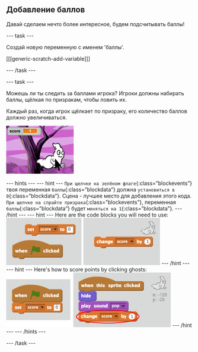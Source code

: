 ## Добавление баллов

Давай сделаем нечто более интересное, будем подсчитывать баллы!

\--- task \---

Создай новую переменную с именем 'баллы'.

[[[generic-scratch-add-variable]]]

\--- /task \---

\--- task \---

Можешь ли ты следить за баллами игрока? Игроки должны набирать баллы, щёлкая по призракам, чтобы ловить их.

Каждый раз, когда игрок щёлкает по призраку, его количество баллов должно увеличиваться.

![Increasing score](images/ghost-score-test.png)

\--- hints \--- \--- hint \--- `При щелчке на зелёном флаге`{:class=”blockevents”} твоя переменная `баллы`{:class=”blockdata”} должна `установиться в 0`{:class=”blockdata”}. Сцена - лучшее место для добавления этого кода. `При щелчке на спрайте призрака`{:class=”blockevents”}, переменная `баллы`{:class=”blockdata”} будет `меняться на 1`{:class=”blockdata”}. \--- /hint \--- \--- hint \--- Here are the code blocks you will need to use: ![screenshot](images/ghost-score-blocks.png) \--- /hint \--- \--- hint \--- Here's how to score points by clicking ghosts: ![screenshot](images/ghost-score-code.png) \--- /hint \--- \--- /hints \---

\--- /task \---